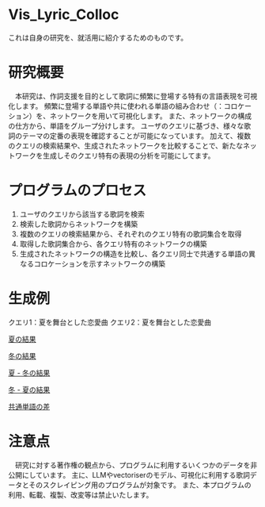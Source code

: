 # Vis_Lyric_Colloc
これは自身の研究を、就活用に紹介するためのものです。

# 研究概要
　本研究は、作詞支援を目的として歌詞に頻繁に登場する特有の言語表現を可視化します。
 頻繁に登場する単語や共に使われる単語の組み合わせ（：コロケーション）を、ネットワークを用いて可視化します。
 また、ネットワークの構成の仕方から、単語をグループ分けします。
 ユーザのクエリに基づき、様々な歌詞のテーマの定番の表現を確認することが可能になっています。
 加えて、複数のクエリの検索結果や、生成されたネットワークを比較することで、新たなネットワークを生成しそのクエリ特有の表現の分析を可能にしてます。

# プログラムのプロセス
1. ユーザのクエリから該当する歌詞を検索
2. 検索した歌詞からネットワークを構築
3. 複数のクエリの検索結果から、それぞれのクエリ特有の歌詞集合を取得
4. 取得した歌詞集合から、各クエリ特有のネットワークの構築
5. 生成されたネットワークの構造を比較し、各クエリ同士で共通する単語の異なるコロケーションを示すネットワークの構築

# 生成例
クエリ1：夏を舞台とした恋愛曲
クエリ2：夏を舞台とした恋愛曲

[夏の結果]()

[冬の結果]()

[夏 - 冬の結果]()

[冬 - 夏の結果]()

[共通単語の差]()

# 注意点
　研究に対する著作権の観点から、プログラムに利用するいくつかのデータを非公開にしています。
 主に、LLMやvectoriserのモデル、可視化に利用する歌詞データとそのスクレイピング用のプログラムが対象です。
 また、本プログラムの利用、転載、複製、改変等は禁止いたします。
 
